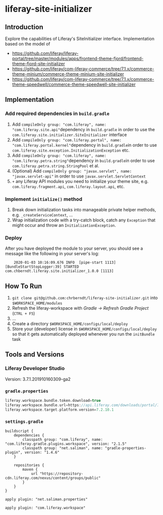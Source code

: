 # liferay-site-initializer

## Introduction


Explore the capabilities of Liferay's SiteInitializer interface. Implementation based on the model of 

* https://github.com/liferay/liferay-portal/tree/master/modules/apps/frontend-theme-fjord/frontend-theme-fjord-site-initializer
* https://github.com/liferay/com-liferay-commerce/tree/7.1.x/commerce-theme-minium/commerce-theme-minium-site-initializer
* https://github.com/liferay/com-liferay-commerce/tree/7.1.x/commerce-theme-speedwell/commerce-theme-speedwell-site-initializer

## Implementation

### Add required dependencies in `build.gradle`

1. Add 	`compileOnly group: "com.liferay", name: "com.liferay.site.api"`dependency in `build.gradle` in order to use the `com.liferay.site.initializer.SiteInitializer` interface
1. Add `compileOnly group: "com.liferay.portal", name: "com.liferay.portal.kernel"`dependency in `build.gradle`in order to use `com.liferay.site.exception.InitializationException` etc.
1. Add `compileOnly group: "com.liferay", name: "com.liferay.petra.string"`dependency in `build.gradle`in order to use `com.liferay.petra.string.StringPool` et al.
1. (Optional) Add `compileOnly group: "javax.servlet", name: "javax.servlet-api"` in order to use `javax.servlet.ServletContext`
1. `+` any Liferay API modules you need to initialize your theme site, e.g. `com.liferay.fragment.api`, `com.liferay.layout.api`, etc.

### Implement `initialize()` method

1. Break down initialization tasks into manageable private helper methods, e.g. `_createServiceContext`, ...
1. Wrap initialization code with a try-catch block, catch any `Exception` that might occur and throw an `InitializationException`.

### Deploy

After you have deployed the module to your server, you should see a message like the following in your server's log: 

```
	2020-01-03 10:16:09.676 INFO  [pipe-start 1113][BundleStartStopLogger:39] STARTED com.chberndt.liferay.site.initializer_1.0.0 [1113]
```




## How To Run

1. `git clone git@github.com:chrberndt/liferay-site-initializer.git` into `$WORKSPACE_HOME/modules`
1. Refresh the liferay-workspace with _Gradle → Refresh Gradle Project_ (`CTRL + F5`)
1. ...
1. Create a directory `$WORKSPACE_HOME/configs/local/deploy`
1. Store your (developer) license in `$WORKSPACE_HOME/configs/local/deploy` so that it gets automatically deployed whenever you run the `initBundle` task

## Tools and Versions

### Liferay Developer Studio

Version: 3.7.1.201910160309-ga2

### `gradle.properties`

```groovy
liferay.workspace.bundle.token.download=true
liferay.workspace.bundle.url=https://api.liferay.com/downloads/portal/7.2.10.1/liferay-dxp-tomcat-7.2.10.1-sp1-20191009103614075.7z
liferay.workspace.target.platform.version=7.2.10.1
```

### `settings.gradle`

```
buildscript {
	dependencies {
		classpath group: "com.liferay", name: "com.liferay.gradle.plugins.workspace", version: "2.1.5"
		classpath group: "net.saliman", name: "gradle-properties-plugin", version: "1.4.6"
	}

	repositories {
		maven {
			url "https://repository-cdn.liferay.com/nexus/content/groups/public"
		}
	}
}

apply plugin: "net.saliman.properties"

apply plugin: "com.liferay.workspace"
```


